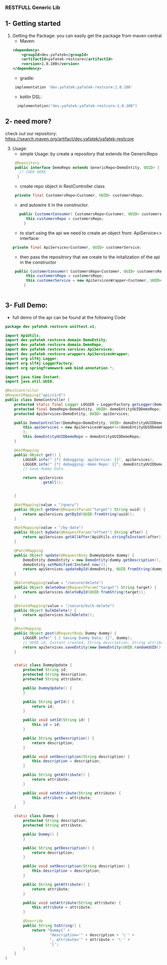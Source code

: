 ### RESTFULL Generic Lib

1- Getting started
--
1. Getting the Package:
   you can easily get the package from maven central
   * Maven:
    ```xml
    <dependency>
        <groupId>dev.yafatek</groupId>
        <artifactId>yafatek-restcore</artifactId>
        <version>1.0.108</version>
    </dependency>
    ```
   * gradle:
    ```groovy
     implementation 'dev.yafatek:yafatek-restcore:1.0.108'
   ```
   * kotlin DSL:
   ```kotlin
     implementation("dev.yafatek:yafatek-restcore:1.0.108")
   ```
2- need more?
-- 
check out our repository: https://search.maven.org/artifact/dev.yafatek/yafatek-restcore

3. Usage:
   * simple Usage: by create a repository that extends the GenericRepo
   ```java
    @Repository
    public interface DemoRepo extends GenericRepo<DemoEntity, UUID> {
      // CODE HERE
     }
   ```
   * create repo object in RestController class
   ```java
    private final CustomersRepo<Customer, UUID> customersRepo;
   ```
   * and autowire it in the constructor.
   ```java
      public CustomerConsumer( CustomersRepo<Customer, UUID> customersRepo) {
         this.customersRepo = customersRepo;
        }
   ```
   * to start using the api we need to create an object from: ApiService<> interface:
   ```java
   private final ApiServices<Customer, UUID> customerService;
   ```
   * then pass the repositrory that we create to the initalization of the api in the constructor
   ```java
    public CustomerConsumer( CustomersRepo<Customer, UUID> customersRepo) {
         this.customersRepo = customersRepo;
         this.customerService = new ApiServicesWrapper<Customer, UUID>(customersRepo) {};
        }
  
   ```
3- Full Demo:
--
* full demo of the api can be found at the following Code

```java
package dev.yafatek.restcore.unittest.v1;

import ApiUtils;
import dev.yafatek.restcore.domain.DemoEntity;
import dev.yafatek.restcore.domain.DemoRepo;
import dev.yafatek.restcore.services.ApiServices;
import dev.yafatek.restcore.wrappers.ApiServicesWrapper;
import org.slf4j.Logger;
import org.slf4j.LoggerFactory;
import org.springframework.web.bind.annotation.*;

import java.time.Instant;
import java.util.UUID;

@RestController
@RequestMapping("api/v1/d")
public class DemoController {
    protected static final Logger LOGGER = LoggerFactory.getLogger(DemoController.class);
    protected final DemoRepo<DemoEntity, UUID> demoEntityUUIDDemoRepo;
    protected ApiServices<DemoEntity, UUID> apiServices;

    public DemoController(DemoRepo<DemoEntity, UUID> demoEntityUUIDDemoRepo) {
        this.apiServices = new ApiServicesWrapper<>(demoEntityUUIDDemoRepo) {
        };
        this.demoEntityUUIDDemoRepo = demoEntityUUIDDemoRepo;
    }

    @GetMapping
    public Object get() {
        LOGGER.info(" [*] debugging: apiService: {}", apiServices);
        LOGGER.info(" [*] debugging: demo Repo: {}", demoEntityUUIDDemoRepo);
        // save dummy Data.

        return apiServices
                .getAll();


    }

    @GetMapping(value = "/query")
    public Object getOne(@RequestParam("target") String uuid) {
        return apiServices.getById(UUID.fromString(uuid));
    }

    @GetMapping(value = "/by-date")
    public Object byDate(@RequestParam("offset") String after) {
        return apiServices.getAllAfter(ApiUtils.stringToInstant(after));
    }

    @PatchMapping
    public Object update(@RequestBody DummyUpdate dummy) {
        DemoEntity demoEntity = new DemoEntity(dummy.getDescription(), dummy.getAttribute());
        demoEntity.setModified(Instant.now());
        return apiServices.updateById(demoEntity, UUID.fromString(dummy.getId()));
    }

    @DeleteMapping(value = "/secure/delete")
    public Object deleteOne(@RequestParam("target") String target) {
        return apiServices.deleteById(UUID.fromString(target));
    }

    @DeleteMapping(value = "/secure/bulk-delete")
    public Object bulkDelete() {
        return apiServices.bulkDelete();
    }

    @PostMapping
    public Object post(@RequestBody Dummy dummy) {
        LOGGER.info(" [.] Saving Dummy Data: {}", dummy);
        // UUID id, Instant created, String description, String attribute
        return apiServices.saveEntity(new DemoEntity(UUID.randomUUID(), Instant.now(), dummy.getDescription(), dummy.getAttribute()));
    }


    static class DummyUpdate {
        protected String id;
        protected String description;
        protected String attribute;

        public DummyUpdate() {
        }

        public String getId() {
            return id;
        }

        public void setId(String id) {
            this.id = id;
        }

        public String getDescription() {
            return description;
        }

        public void setDescription(String description) {
            this.description = description;
        }

        public String getAttribute() {
            return attribute;
        }

        public void setAttribute(String attribute) {
            this.attribute = attribute;
        }
    }

    static class Dummy {
        protected String description;
        protected String attribute;

        public Dummy() {
        }

        public String getDescription() {
            return description;
        }

        public void setDescription(String description) {
            this.description = description;
        }

        public String getAttribute() {
            return attribute;
        }

        public void setAttribute(String attribute) {
            this.attribute = attribute;
        }

        @Override
        public String toString() {
            return "Dummy{" +
                    "description='" + description + '\'' +
                    ", attribute='" + attribute + '\'' +
                    '}';
        }
    }
}

```
